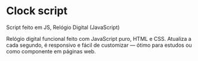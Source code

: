 # Clock script

Script feito em JS, 
Relógio Digital (JavaScript)

Relógio digital funcional feito com JavaScript puro, HTML e CSS. Atualiza a cada segundo, é responsivo e fácil de customizar — ótimo para estudos ou como componente em páginas web.
